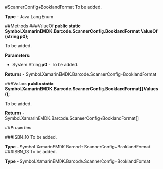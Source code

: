 #ScannerConfig+BooklandFormat
To be added.

**Type** - Java.Lang.Enum

##Methods
###ValueOf
**public static Symbol.XamarinEMDK.Barcode.ScannerConfig.BooklandFormat ValueOf (string p0);**

To be added.

**Parameters:** 

* System.String **p0** - To be added.

**Returns** - Symbol.XamarinEMDK.Barcode.ScannerConfig+BooklandFormat

###Values
**public static Symbol.XamarinEMDK.Barcode.ScannerConfig.BooklandFormat[] Values ();**

To be added.


**Returns** - Symbol.XamarinEMDK.Barcode.ScannerConfig+BooklandFormat[]

##Properties

###ISBN_10
To be added.

**Type** - Symbol.XamarinEMDK.Barcode.ScannerConfig+BooklandFormat
###ISBN_13
To be added.

**Type** - Symbol.XamarinEMDK.Barcode.ScannerConfig+BooklandFormat


